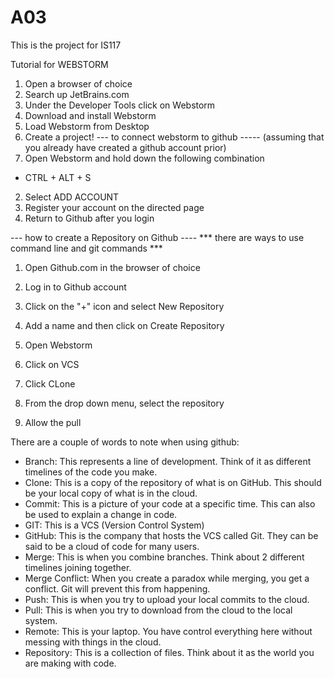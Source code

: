 # A03

This is the project for IS117

Tutorial for WEBSTORM

1. Open a browser of choice
2. Search up JetBrains.com
3. Under the Developer Tools click on Webstorm
4. Download and install Webstorm
5. Load Webstorm from Desktop
6. Create a project!
   --- to connect webstorm to github -----
   (assuming that you already have created a github account prior)
1. Open Webstorm and hold down the following combination

- CTRL + ALT + S

2. Select ADD ACCOUNT
3. Register your account on the directed page
4. Return to Github after you login

--- how to create a Repository on Github ---- 
*** there are ways to use command line and git commands ***

1. Open Github.com in the browser of choice
2. Log in to Github account
3. Click on the "+" icon and select New Repository
4. Add a name and then click on Create Repository 

5. Open Webstorm
6. Click on VCS
7. Click CLone 
8. From the drop down menu, select the repository
9. Allow the pull

There are a couple of words to note when using github:
- Branch: This represents a line of development. Think of it as different timelines of the code you make.
- Clone: This is a copy of the repository of what is on GitHub. This should be your local copy of what is in the cloud.
- Commit: This is a picture of your code at a specific time. This can also be used to explain a change in code.
- GIT: This is a VCS (Version Control System)
- GitHub: This is the company that hosts the VCS called Git. They can be said to be a cloud of code for many users.
- Merge: This is when you combine branches. Think about 2 different timelines joining together.
- Merge Conflict: When you create a paradox while merging, you get a conflict. Git will prevent this from happening.
- Push: This is when you try to upload your local commits to the cloud.
- Pull: This is when you try to download from the cloud to the local system.
- Remote: This is your laptop. You have control everything here without messing with things in the cloud.
- Repository: This is a collection of files. Think about it as the world you are making with code.


